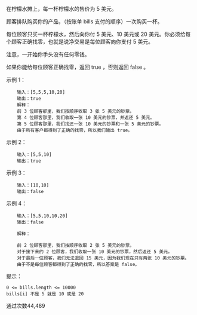 在柠檬水摊上，每一杯柠檬水的售价为 5 美元。

顾客排队购买你的产品，（按账单 bills 支付的顺序）一次购买一杯。

每位顾客只买一杯柠檬水，然后向你付 5 美元、10 美元或 20 美元。你必须给每个顾客正确找零，也就是说净交易是每位顾客向你支付 5 美元。

注意，一开始你手头没有任何零钱。

如果你能给每位顾客正确找零，返回 true ，否则返回 false 。

示例 1：

```
    输入：[5,5,5,10,20]
    输出：true
    解释：
    前 3 位顾客那里，我们按顺序收取 3 张 5 美元的钞票。
    第 4 位顾客那里，我们收取一张 10 美元的钞票，并返还 5 美元。
    第 5 位顾客那里，我们找还一张 10 美元的钞票和一张 5 美元的钞票。
    由于所有客户都得到了正确的找零，所以我们输出 true。
```




示例 2：

```
    输入：[5,5,10]
    输出：true
```

示例 3：

```
    输入：[10,10]
    输出：false
```

示例 4：

```
    输入：[5,5,10,10,20]
    输出：false

    解释：

    前 2 位顾客那里，我们按顺序收取 2 张 5 美元的钞票。
    对于接下来的 2 位顾客，我们收取一张 10 美元的钞票，然后返还 5 美元。
    对于最后一位顾客，我们无法退回 15 美元，因为我们现在只有两张 10 美元的钞票。
    由于不是每位顾客都得到了正确的找零，所以答案是 false。
```



提示：

```
0 <= bills.length <= 10000
bills[i] 不是 5 就是 10 或是 20 

```





通过次数44,489